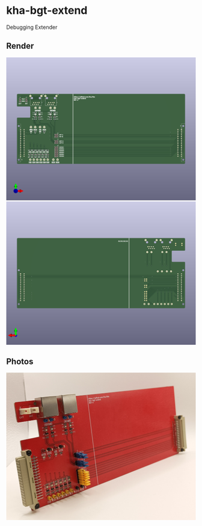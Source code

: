 # kha-bgt-extend

Debugging Extender

## Render

<img src="kha-bgt-extend-render-front.png" width="800"/>

<img src="kha-bgt-extend-render-back.png" width="800"/>

## Photos

<img src="kha-bgt-extend-photo.jpg" width="800"/>
